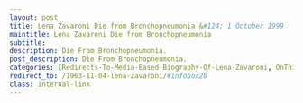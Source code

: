 ```yaml
---
layout: post
title: Lena Zavaroni Die from Bronchopneumonia &#124; 1 October 1999
maintitle: Lena Zavaroni Die from Bronchopneumonia
subtitle:
description: Die From Bronchopneumonia.
post_description: Die From Bronchopneumonia.
categories: [Redirects-To-Media-Based-Biography-Of-Lena-Zavaroni, OnThisDay1October, Year-1999]
redirect_to: /1963-11-04-lena-zavaroni/#infobox28
class: internal-link
---
```


